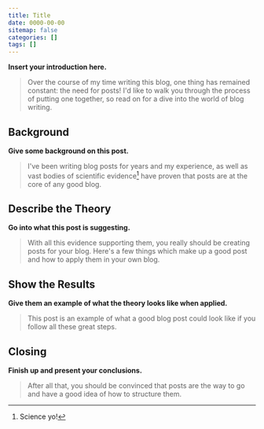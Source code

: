 ```yaml
---
title: Title
date: 0000-00-00
sitemap: false
categories: []
tags: []
---
```


**Insert your introduction here.**

> Over the course of my time writing this blog, one thing has
> remained constant: the need for posts! I'd like to walk you
> through the process of putting one together, so read on for
> a dive into the world of blog writing.

<!--more-->

## Background

**Give some background on this post.**

> I've been writing blog posts for years and my experience,
> as well as vast bodies of scientific evidence[^1] have proven
> that posts are at the core of any good blog.

## Describe the Theory

**Go into what this post is suggesting.**

> With all this evidence supporting them, you really should
> be creating posts for your blog. Here's a few things which
> make up a good post and how to apply them in your own blog.

## Show the Results

**Give them an example of what the theory looks like when applied.**

> This post is an example of what a good blog post could look
> like if you follow all these great steps.

## Closing

**Finish up and present your conclusions.**

> After all that, you should be convinced that posts are the
> way to go and have a good idea of how to structure them.

[^1]: Science yo!
